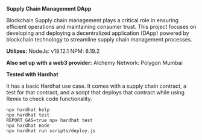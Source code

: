 **Supply Chain Management DApp**

Blockchain Supply chain management plays a critical role in ensuring efficient operations and maintaining consumer trust. This project focuses on developing and deploying a decentralized application (DApp) powered by blockchain technology to streamline supply chain management processes.

**Utilizes:**
  NodeJs: v18.12.1
  NPM: 8.19.2

 **Also set up with a web3 provider:** Alchemy 
  Network: Polygon Mumbai


  **Tested with Hardhat**

It has a basic Hardhat use case. It comes with a supply chain contract, a test for that contract, and a script that deploys that contract while using Remix to check code functionality.

```shell
npx hardhat help
npx hardhat test
REPORT_GAS=true npx hardhat test
npx hardhat node
npx hardhat run scripts/deploy.js
```
